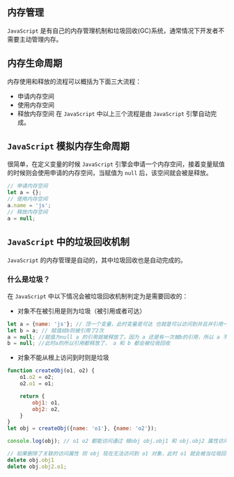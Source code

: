 ## 内存管理
`JavaScript` 是有自己的内存管理机制和垃圾回收(GC)系统，通常情况下开发者不需要主动管理内存。

## 内存生命周期
内存使用和释放的流程可以概括为下面三大流程：   
* 申请内存空间
* 使用内存空间
* 释放内存空间
在 `JavaScript` 中以上三个流程是由 `JavaScript` 引擎自动完成。

## `JavaScript` 模拟内存生命周期
很简单，在定义变量的时候 `JavaScript` 引擎会申请一个内存空间，接着变量赋值的时候则会使用申请的内存空间，当赋值为 `null` 后，该空间就会被是释放。
```javascript
// 申请内存空间
let a = {};
// 使用内存空间
a.name = 'js';
// 释放内存空间
a = null;
```

## `JavaScript` 中的垃圾回收机制
`JavaScript` 的内存管理是自动的，其中垃圾回收也是自动完成的。

### 什么是垃圾？
在 `JavaScript` 中以下情况会被垃圾回收机制判定为是需要回收的：   
* 对象不在被引用是则为垃圾（被引用或者可达）
```javascript
let a = {name: 'js'}; // 顶一个变量，此时变量是可达 也就是可以访问到并且并引用一次
let b = a; // 赋值给b则被引用了2次
a = null; //赋值为null a 的引用就被释放了。因为 a 还是有一次被b的引用，所以 a 不会被当作垃圾回收
b = null; //此时a的所以引用都释放了， a 和 b 都会被垃圾回收
```
* 对象不能从根上访问到时则是垃圾
```javascript
function createObj(o1, o2) {
    o1.o2 = o2;
    o2.o1 = o1;

    return {
        obj1: o1,
        obj2: o2,
    }
}
let obj = createObj({name: 'o1'}, {name: 'o2'});

console.log(obj); // o1 o2 都能访问通过 根obj obj.obj1 和 obj.obj2 属性访问

// 如果删除了关联的访问属性 则 obj 现在无法访问到 o1 对象，此时 o1 就会被当垃圾回收了
delete obj.obj1
delete obj.obj2.o1;
```